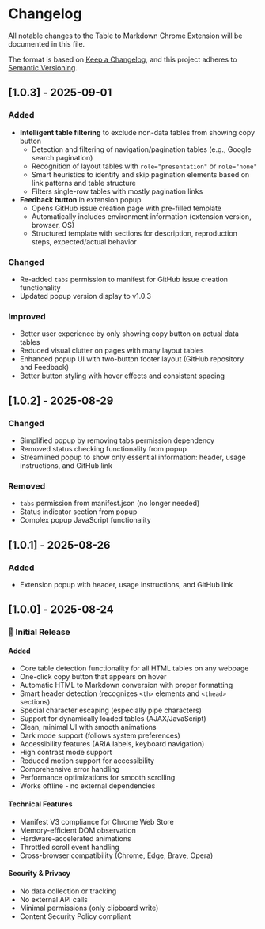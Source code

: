 # Changelog

All notable changes to the Table to Markdown Chrome Extension will be documented in this file.

The format is based on [Keep a Changelog](https://keepachangelog.com/en/1.0.0/),
and this project adheres to [Semantic Versioning](https://semver.org/spec/v2.0.0.html).

## [1.0.3] - 2025-09-01

### Added

- **Intelligent table filtering** to exclude non-data tables from showing copy button
  - Detection and filtering of navigation/pagination tables (e.g., Google search pagination)
  - Recognition of layout tables with `role="presentation"` or `role="none"`
  - Smart heuristics to identify and skip pagination elements based on link patterns and table structure
  - Filters single-row tables with mostly pagination links
- **Feedback button** in extension popup
  - Opens GitHub issue creation page with pre-filled template
  - Automatically includes environment information (extension version, browser, OS)
  - Structured template with sections for description, reproduction steps, expected/actual behavior

### Changed

- Re-added `tabs` permission to manifest for GitHub issue creation functionality
- Updated popup version display to v1.0.3

### Improved

- Better user experience by only showing copy button on actual data tables
- Reduced visual clutter on pages with many layout tables
- Enhanced popup UI with two-button footer layout (GitHub repository and Feedback)
- Better button styling with hover effects and consistent spacing

## [1.0.2] - 2025-08-29

### Changed

- Simplified popup by removing tabs permission dependency
- Removed status checking functionality from popup
- Streamlined popup to show only essential information: header, usage instructions, and GitHub link

### Removed

- `tabs` permission from manifest.json (no longer needed)
- Status indicator section from popup
- Complex popup JavaScript functionality

## [1.0.1] - 2025-08-26

### Added

- Extension popup with header, usage instructions, and GitHub link

## [1.0.0] - 2025-08-24

### 🎉 Initial Release

#### Added

- Core table detection functionality for all HTML tables on any webpage
- One-click copy button that appears on hover
- Automatic HTML to Markdown conversion with proper formatting
- Smart header detection (recognizes `<th>` elements and `<thead>` sections)
- Special character escaping (especially pipe characters)
- Support for dynamically loaded tables (AJAX/JavaScript)
- Clean, minimal UI with smooth animations
- Dark mode support (follows system preferences)
- Accessibility features (ARIA labels, keyboard navigation)
- High contrast mode support
- Reduced motion support for accessibility
- Comprehensive error handling
- Performance optimizations for smooth scrolling
- Works offline - no external dependencies

#### Technical Features

- Manifest V3 compliance for Chrome Web Store
- Memory-efficient DOM observation
- Hardware-accelerated animations
- Throttled scroll event handling
- Cross-browser compatibility (Chrome, Edge, Brave, Opera)

#### Security & Privacy

- No data collection or tracking
- No external API calls
- Minimal permissions (only clipboard write)
- Content Security Policy compliant
